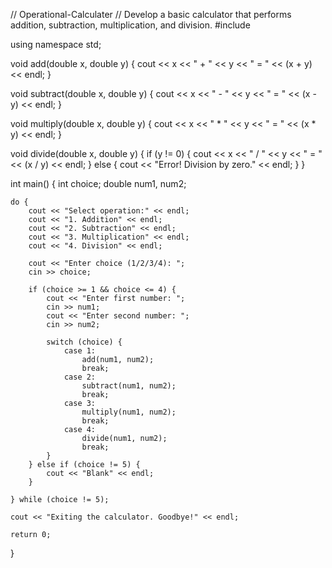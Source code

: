 // Operational-Calculater
// Develop a basic calculator that performs addition, subtraction, multiplication, and division.
#include <iostream>

using namespace std;

void add(double x, double y) {
    cout << x << " + " << y << " = " << (x + y) << endl;
}

void subtract(double x, double y) {
    cout << x << " - " << y << " = " << (x - y) << endl;
}

void multiply(double x, double y) {
    cout << x << " * " << y << " = " << (x * y) << endl;
}

void divide(double x, double y) {
    if (y != 0) {
        cout << x << " / " << y << " = " << (x / y) << endl;
    } else {
        cout << "Error! Division by zero." << endl;
    }
}

int main() {
    int choice;
    double num1, num2;

    do {
        cout << "Select operation:" << endl;
        cout << "1. Addition" << endl;
        cout << "2. Subtraction" << endl;
        cout << "3. Multiplication" << endl;
        cout << "4. Division" << endl;

        cout << "Enter choice (1/2/3/4): ";
        cin >> choice;

        if (choice >= 1 && choice <= 4) {
            cout << "Enter first number: ";
            cin >> num1;
            cout << "Enter second number: ";
            cin >> num2;

            switch (choice) {
                case 1:
                    add(num1, num2);
                    break;
                case 2:
                    subtract(num1, num2);
                    break;
                case 3:
                    multiply(num1, num2);
                    break;
                case 4:
                    divide(num1, num2);
                    break;
            }
        } else if (choice != 5) {
            cout << "Blank" << endl;
        }

    } while (choice != 5);

    cout << "Exiting the calculator. Goodbye!" << endl;

    return 0;
}
